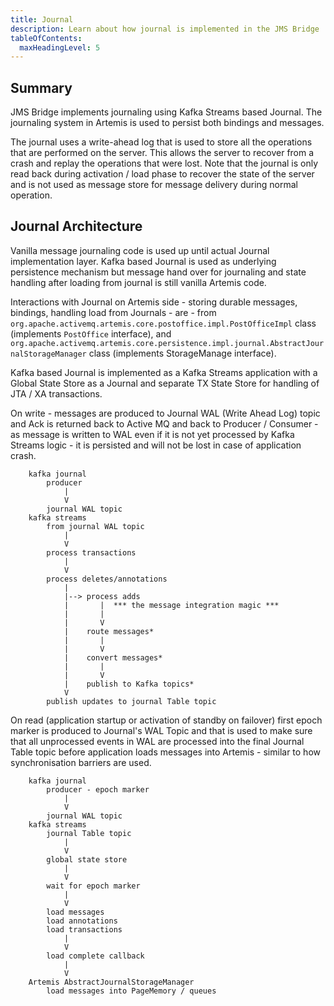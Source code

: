 ```yaml
---
title: Journal
description: Learn about how journal is implemented in the JMS Bridge
tableOfContents:
  maxHeadingLevel: 5
---
```


## Summary
JMS Bridge implements journaling using Kafka Streams based Journal. The journaling system in Artemis is used to persist both bindings and messages.

The journal uses a write-ahead log that is used to store all the operations that are performed on the server.
This allows the server to recover from a crash and replay the operations that were lost. Note that the journal is only read back during activation / load phase to recover the state of the server and is not used as message store for message delivery during normal operation.

## Journal Architecture
Vanilla message journaling code is used up until actual Journal implementation layer. 
Kafka based Journal is used as underlying persistence mechanism but message hand over for journaling and state handling after loading from journal is still vanilla Artemis code.

Interactions with Journal on Artemis side - storing durable messages, bindings, handling load from Journals - are - from `org.apache.activemq.artemis.core.postoffice.impl.PostOfficeImpl` class (implements `PostOffice` interface), and `org.apache.activemq.artemis.core.persistence.impl.journal.AbstractJournalStorageManager` class (implements StorageManage interface).

Kafka based Journal is implemented as a Kafka Streams application with a Global State Store as a Journal and separate TX State Store for handling of JTA / XA transactions.

On write - messages are produced to Journal WAL (Write Ahead Log) topic and Ack is returned back to Active MQ and back to Producer / Consumer - as message is written to WAL even if it is not yet processed by Kafka Streams logic - it is persisted and will not be lost in case of application crash.

```plaintext
    kafka journal 
        producer 
            |
            V
        journal WAL topic    
    kafka streams
        from journal WAL topic
            |
            V
        process transactions
            |
            V
        process deletes/annotations
            |
            |--> process adds
            |       |  *** the message integration magic ***
            |       |
            |       V
            |    route messages*
            |       |
            |       V
            |    convert messages*
            |       |
            |       V
            |    publish to Kafka topics*
            V
        publish updates to journal Table topic
```

On read (application startup or activation of standby on failover) first epoch marker is produced to Journal's WAL Topic and that is used to make sure that all unprocessed events in WAL are processed into the final Journal Table topic before application loads messages into Artemis - similar to how synchronisation barriers are used.
```plaintext
    kafka journal 
        producer - epoch marker 
            |
            V
        journal WAL topic    
    kafka streams
        journal Table topic
            |
            V
        global state store
            |
            V
        wait for epoch marker
            |
            V
        load messages
        load annotations
        load transactions    
            |
            V
        load complete callback
            |
            V
    Artemis AbstractJournalStorageManager
        load messages into PageMemory / queues  
```



